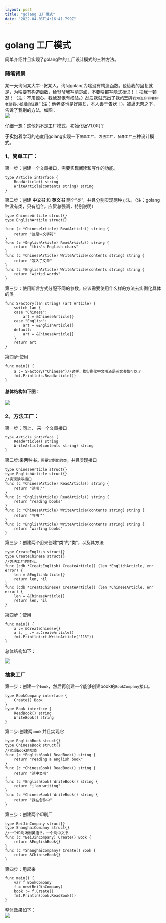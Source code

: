 ```yaml
---
layout: post
title: "golang 工厂模式"
date: "2022-04-08T14:16:41.799Z"
---
```

golang 工厂模式
===========

简单介绍并且实现了golang种的工厂设计模式的三种方法。

### 随笔背景

某一天询问某大牛--贺某人。询问golang为啥没有构造函数。他给我的回复就是，为啥要有构造函数，给爷爷我写清楚点，不要啥都写隐式标识！！把我一顿怼！（注：不用担心，我被怼很有经验。）然后我就亮出了我的王牌`我知道你背着你老婆看小姐姐的证据”` (注：他老婆也是好朋友，本人善于告状！)。被逼无奈之下，告诉了我别的方法。如图：  
![](https://img2022.cnblogs.com/blog/2117060/202204/2117060-20220408152612092-886874664.png)

仔细一想：这他妈不是工厂模式，初始化版V1.0吗？

**于实**抱着学习的态度用golang实现一下`简单工厂`、`方法工厂`、`抽象工厂`三种设计模式。

### 1、简单工厂：

第一步：创建一个文章接口，需要实现阅读和写作的功能。

    type Article interface {
    	ReadArticle() string
    	WriteArticle(contents string) string
    }
    

第二步：创建 **中文书** 和 **英文书** 两个“类”，并且分别实现两种方法。（注：golang种没有类，只有组合。应贺总强调，特别说明）

    type ChineseArticle struct{}
    type EnglishArticle struct{}
    
    func (c *ChineseArticle) ReadArticle() string {
    	return "这是中文字符"
    }
    func (c *EnglishArticle) ReadArticle() string {
    	return "this's English chars"
    }
    func (c *ChineseArticle) WriteArticle(contents string) string {
    	return "写入了文章"
    }
    func (c *EnglishArticle) WriteArticle(contents string) string {
    	return "wirted words"
    }
    

第三步：使用断言方式分配不同的参数，应该需要使用什么样的方法去实例化具体的类

    func SFactory(lan string) (art Article) {
    	switch lan {
    	case "Chinese":
    		art = &ChineseArticle{}
    	case "English":
    		art = &EnglishArticle{}
    	default:
    		art = &ChineseArticle{}
    	}
    	return art
    }
    

第四步:使用

    func main() {
    	a := SFactory("Chinese")//这样，我实例化中文书还是英文书都可以了
    	fmt.Println(a.ReadArticle())
    }
    

#### 总体结构如下图：

![](https://img2022.cnblogs.com/blog/2117060/202204/2117060-20220408154031948-434344355.png)

### 2、方法工厂：

第一步：同上， 来一个文章接口

    type Article interface {
    	ReadArticle() string
    	WriteArticle(contents string) string
    }
    

第二步:来两种书。`需要实例化的类`。并且实现接口

    type ChineseArticle struct{}
    type EnglishArticle struct{}
    //实现读写接口
    func (c *ChineseArticle) ReadArticle() string {
    	return "读书了"
    }
    func (c *EnglishArticle) ReadArticle() string {
    	return "reading books"
    }
    func (c *ChineseArticle) WriteArticle(contents string) string {
    	return "写书了"
    }
    func (c *EnglishArticle) WriteArticle(contents string) string {
    	return "wirting books"
    }
    

第三步：创建两个用来创建“类”的“类”，以及其方法

    type CreateEnglish struct{}
    type CreateChinese struct{}
    //方法工厂的核心。
    func (cdb *CreateEnglish) CreateArticle() (len *EnglishArticle, err error) {
    	len = &EnglishArticle{}
    	return len, nil
    }
    func (cdb *CreateChinese) CreateArticle() (len *ChineseArticle, err error) {
    	len = &ChineseArticle{}
    	return len, nil
    }
    

第四步：使用

    func main() {
    	a := &CreateChinese{}
    	art, _ := a.CreateArticle()
    	fmt.Println(art.WriteArticle("123"))
    }
    

总体结构如下：

![](https://img2022.cnblogs.com/blog/2117060/202204/2117060-20220408155232410-1632013499.png)

### 抽象工厂

第一步：创建一个`book`，然后再创建一个能够创建book的`BookCompany`接口。

    type BookCompany interface {
    	Create() Book
    }
    type Book interface {
    	ReadBook() string
    	WriteBook() string
    }
    

第二步:创建两`book` 并且实现它

    type EnglishBook struct{}
    type ChineseBook struct{}
    //实现book的功能
    func (c *EnglishBook) ReadBook() string {
    	return "reading a english book"
    }
    func (c *ChineseBook) ReadBook() string {
    	return "读中文书"
    }
    func (c *EnglishBook) WriteBook() string {
    	return "i'am writing"
    }
    func (c *ChineseBook) WriteBook() string {
    	return "我在创作中"
    }
    

第三步：创建两个印刷厂

    type BeiJinCompany struct{}
    type ShanghaiCompany struct{}
    //一个印刷场刷英语书，一个刷中文书
    func (c *BeiJinCompany) Create() Book {
    	return &EnglishBook{}
    }
    func (c *ShanghaiCompany) Create() Book {
    	return &ChineseBook{}
    }
    

第四步：用起来

    func main() {
    	var f BookCompany
    	f = new(BeiJinCompany)
    	book := f.Create()
    	fmt.Println(book.ReadBook())
    }
    

整体效果如下：  
![](https://img2022.cnblogs.com/blog/2117060/202204/2117060-20220408160113635-1576667026.png)